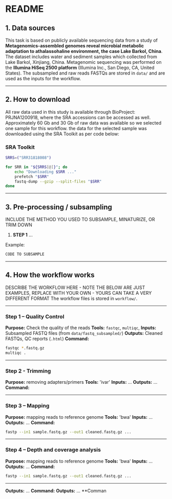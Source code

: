 #  README

## 1. Data sources

This task is based on publicly available sequencing data from a study of **Metagenomics-assembled genomes reveal microbial metabolic adaptation to athalassohaline environment, the case Lake Barkol, China**. The dataset includes water and sediment samples which collected from Lake Barkol, Xinjiang, China. Metagenomic sequencing was performed on the **Illumina HiSeq 2500 platform** (Illumina Inc., San Diego, CA, United States).
The subsampled and raw reads FASTQs are stored in `data/` and are used as the inputs for the workflow.

---
## 2. How to download

All raw data used in this study is available through BioProject: PRJNA1200918, where the SRA accessions can be accessed as well. Approximately 60 Gb and 30 Gb of raw data was available so we selected one sample for this workflow.
the data for the selected sample was downloaded using the SRA Toolkit as per code below:
### SRA Toolkit

```bash
SRRS=("SRR31818008")

for SRR in "${SRRS[@]}"; do
    echo "Downloading $SRR ..."
    prefetch "$SRR"
    fastq-dump --gzip --split-files "$SRR"
done
```


---
## 3. Pre-processing / subsampling

INCLUDE THE METHOD YOU USED TO SUBSAMPLE, MINATURIZE, OR TRIM DOWN

1. **STEP 1** ...

Example:

```bash
CODE TO SUBSAMPLE
```


---

## 4. How the workflow works
DESCRIBE THE WORKFLOW HERE - NOTE THE BELOW ARE JUST EXAMPLES, REPLACE WITH YOUR OWN - YOURS CAN TAKE A VERY DIFFERENT FORMAT
The workflow files is stored in `workflow/`.

---

### Step 1 – Quality Control 

**Purpose:** Check the quality of the reads
**Tools:** `fastqc`, `multiqc`, 
**Inputs:** Subsampled FASTQ files (from `data/fastq_subsampled/`)
**Outputs:** Cleaned FASTQs, QC reports (`.html`)
**Command:**

```bash
fastqc *.fastq.gz
multiqc .
```

---

### Step 2 - Trimming

**Purpose:** removing adapters/primers
**Tools:** 'ivar'
**Inputs:** ...
**Outputs:** ...
**Command:**

---

### Step 3 – Mapping

**Purpose:** mapping reads to reference genome
**Tools:** 'bwa'
**Inputs:** ...
**Outputs:** ...
**Command:**

```bash
fastp --in1 sample.fastq.gz --out1 cleaned.fastq.gz ...
```

---

### Step 4 – Depth and coverage analysis

**Purpose:** mapping reads to reference genome
**Tools:** 'bwa'
**Inputs:** ...
**Outputs:** ...
**Command:**

```bash
fastp --in1 sample.fastq.gz --out1 cleaned.fastq.gz ...
```

---
**Outputs:** ...
**Command:**
**Outputs:** ...
**Comman

